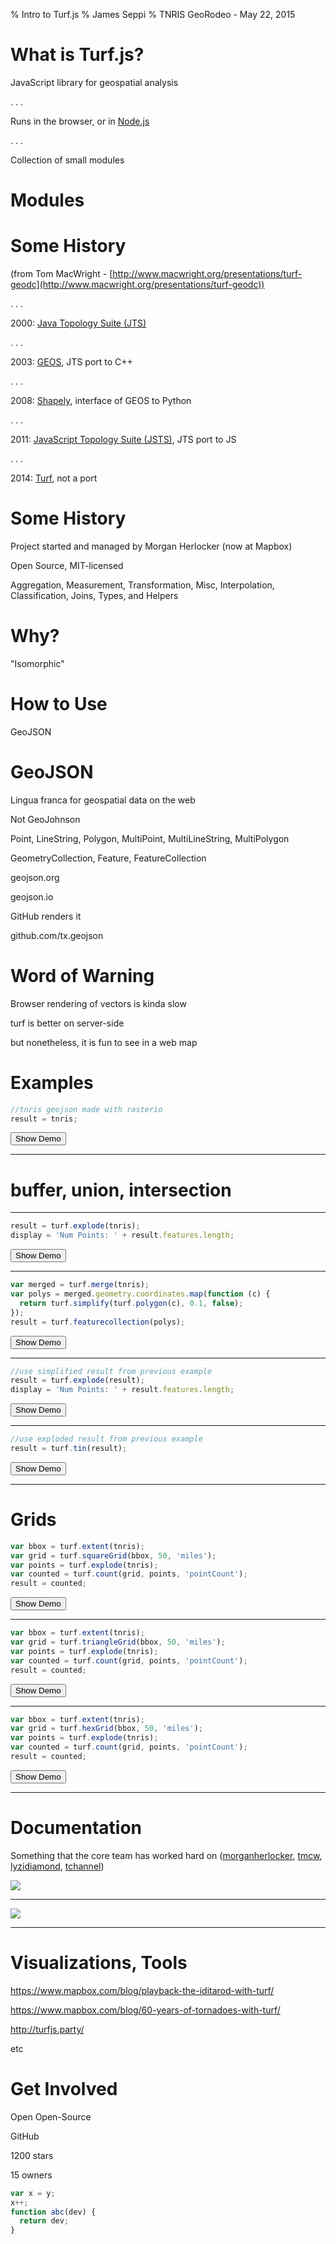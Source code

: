 % Intro to Turf.js
% James Seppi
% TNRIS GeoRodeo - May 22, 2015

# What is Turf.js?

JavaScript library for geospatial analysis

. . .

Runs in the browser, or in [Node.js](http://nodejs.org)

. . .

Collection of small modules

# Modules




# Some History

(from Tom MacWright - [http://www.macwright.org/presentations/turf-geodc](http://www.macwright.org/presentations/turf-geodc))

. . .

2000: [Java Topology Suite (JTS)](http://tsusiatsoftware.net/jts/main.html)

. . .

2003: [GEOS](http://trac.osgeo.org/geos/), JTS port to C++

. . .

2008: [Shapely](http://toblerity.org/shapely/manual.html), interface of GEOS to Python

. . .

2011: [JavaScript Topology Suite (JSTS)](https://github.com/bjornharrtell/jsts), JTS port to JS

. . .

2014: [Turf](http://turfjs.org), not a port

# Some History

Project started and managed by Morgan Herlocker (now at Mapbox)

Open Source, MIT-licensed

Aggregation, Measurement, Transformation, Misc, Interpolation, Classification, Joins, Types, and Helpers

# Why?

"Isomorphic"

# How to Use

GeoJSON

# GeoJSON

Lingua franca for geospatial data on the web

Not GeoJohnson

Point, LineString, Polygon, MultiPoint, MultiLineString, MultiPolygon

GeometryCollection, Feature, FeatureCollection

geojson.org

geojson.io

GitHub renders it

github.com/tx.geojson


# Word of Warning

Browser rendering of vectors is kinda slow

turf is better on server-side

but nonetheless, it is fun to see in a web map


# Examples

```javascript
//tnris geojson made with rasterio
result = tnris;
```

<button class="button">Show Demo</button>

-----------------------------------------------------------

# buffer, union, intersection

-----------------------------------------------------------

```javascript
result = turf.explode(tnris);
display = 'Num Points: ' + result.features.length;
```

<button class="button">Show Demo</button>

-----------------------------------------------------------


```javascript
var merged = turf.merge(tnris);
var polys = merged.geometry.coordinates.map(function (c) {
  return turf.simplify(turf.polygon(c), 0.1, false);
});
result = turf.featurecollection(polys);
```

<button class="button">Show Demo</button>

-----------------------------------------------------------

```javascript
//use simplified result from previous example
result = turf.explode(result);
display = 'Num Points: ' + result.features.length;
```

<button class="button">Show Demo</button>

-----------------------------------------------------------

```javascript
//use exploded result from previous example
result = turf.tin(result);
```

<button class="button">Show Demo</button>

-----------------------------------------------------------

# Grids

```javascript
var bbox = turf.extent(tnris);
var grid = turf.squareGrid(bbox, 50, 'miles');
var points = turf.explode(tnris);
var counted = turf.count(grid, points, 'pointCount');
result = counted;
```

<button class="button">Show Demo</button>

-----------------------------------------------------------

```javascript
var bbox = turf.extent(tnris);
var grid = turf.triangleGrid(bbox, 50, 'miles');
var points = turf.explode(tnris);
var counted = turf.count(grid, points, 'pointCount');
result = counted;
```

<button class="button">Show Demo</button>

-----------------------------------------------------------

```javascript
var bbox = turf.extent(tnris);
var grid = turf.hexGrid(bbox, 50, 'miles');
var points = turf.explode(tnris);
var counted = turf.count(grid, points, 'pointCount');
result = counted;
```

<button class="button">Show Demo</button>

-----------------------------------------------------------

# Documentation

Something that the core team has worked hard on ([morganherlocker](https://github.com/morganherlocker), [tmcw](https://github.com/tmcw), [lyzidiamond](https://github.com/lyzidiamond), [tchannel](https://github.com/tchannel))

![](img/turfdocs.png)

-----------------------------------------------------------

![](img/turfdocs2.png)

-----------------------------------------------------------


# Visualizations, Tools

https://www.mapbox.com/blog/playback-the-iditarod-with-turf/

https://www.mapbox.com/blog/60-years-of-tornadoes-with-turf/

http://turfjs.party/

etc

# Get Involved

Open Open-Source

GitHub

1200 stars

15 owners

```javascript
var x = y;
x++;
function abc(dev) {
  return dev;
}
```
